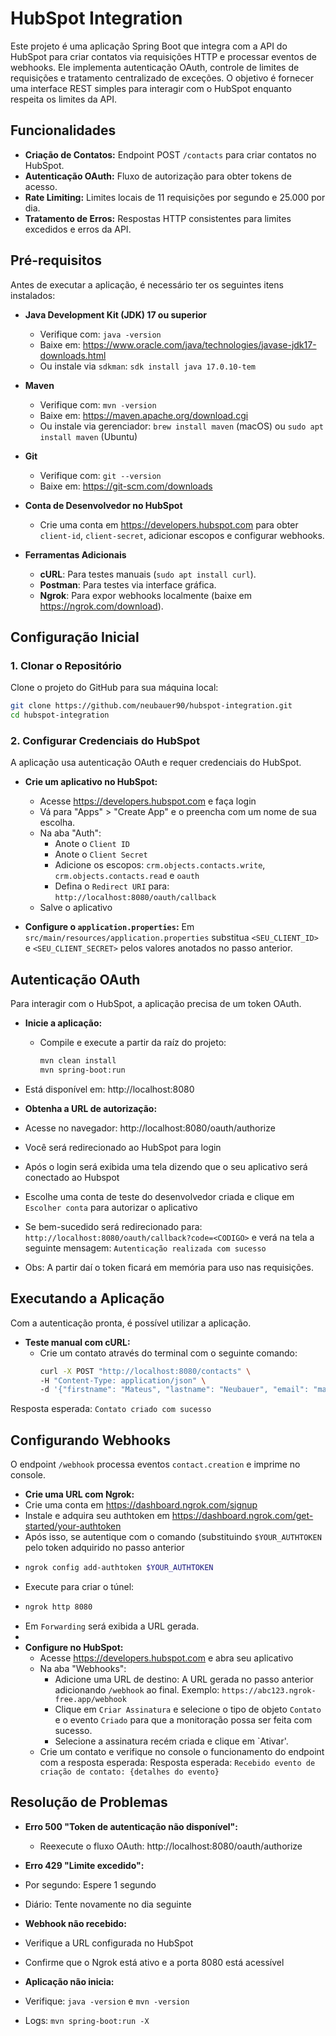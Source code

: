 # HubSpot Integration

Este projeto é uma aplicação Spring Boot que integra com a API do HubSpot para criar contatos via requisições HTTP e processar eventos de webhooks. Ele implementa autenticação OAuth, controle de limites de requisições e tratamento centralizado de exceções. O objetivo é fornecer uma interface REST simples para interagir com o HubSpot enquanto respeita os limites da API.

## Funcionalidades
- **Criação de Contatos:** Endpoint POST `/contacts` para criar contatos no HubSpot.
- **Autenticação OAuth:** Fluxo de autorização para obter tokens de acesso.
- **Rate Limiting:** Limites locais de 11 requisições por segundo e 25.000 por dia.
- **Tratamento de Erros:** Respostas HTTP consistentes para limites excedidos e erros da API.

## Pré-requisitos
Antes de executar a aplicação, é necessário ter os seguintes itens instalados:

- **Java Development Kit (JDK) 17 ou superior**
    - Verifique com: `java -version`
    - Baixe em: https://www.oracle.com/java/technologies/javase-jdk17-downloads.html
    - Ou instale via `sdkman`: `sdk install java 17.0.10-tem`

- **Maven**
    - Verifique com: `mvn -version`
    - Baixe em: https://maven.apache.org/download.cgi
    - Ou instale via gerenciador: `brew install maven` (macOS) ou `sudo apt install maven` (Ubuntu)

- **Git**
    - Verifique com: `git --version`
    - Baixe em: https://git-scm.com/downloads

- **Conta de Desenvolvedor no HubSpot**
    - Crie uma conta em https://developers.hubspot.com para obter `client-id`, `client-secret`, adicionar escopos e configurar webhooks.

- **Ferramentas Adicionais**
    - **cURL**: Para testes manuais (`sudo apt install curl`).
    - **Postman**: Para testes via interface gráfica.
    - **Ngrok**: Para expor webhooks localmente (baixe em https://ngrok.com/download).

## Configuração Inicial

### 1. Clonar o Repositório
Clone o projeto do GitHub para sua máquina local:

```bash
git clone https://github.com/neubauer90/hubspot-integration.git
cd hubspot-integration
```
### 2. Configurar Credenciais do HubSpot
A aplicação usa autenticação OAuth e requer credenciais do HubSpot.

- **Crie um aplicativo no HubSpot:**
    - Acesse https://developers.hubspot.com e faça login
    - Vá para "Apps" > "Create App" e o preencha com um nome de sua escolha.
    - Na aba "Auth":
        - Anote o `Client ID`
        - Anote o `Client Secret`
        - Adicione os escopos: `crm.objects.contacts.write`, `crm.objects.contacts.read` e `oauth`
        - Defina o `Redirect URI` para: `http://localhost:8080/oauth/callback`
    - Salve o aplicativo

- **Configure o `application.properties`:**
  Em `src/main/resources/application.properties` substitua `<SEU_CLIENT_ID>` e `<SEU_CLIENT_SECRET>` pelos valores anotados no passo anterior.

## Autenticação OAuth

Para interagir com o HubSpot, a aplicação precisa de um token OAuth.

- **Inicie a aplicação:**
    - Compile e execute a partir da raíz do projeto:
      ```bash
      mvn clean install
      mvn spring-boot:run
      ```
- Está disponível em: http://localhost:8080


- **Obtenha a URL de autorização:**
- Acesse no navegador: http://localhost:8080/oauth/authorize
- Você será redirecionado ao HubSpot para login
- Após o login será exibida uma tela dizendo que o seu aplicativo será conectado ao Hubspot
- Escolhe uma conta de teste do desenvolvedor criada e clique em `Escolher conta` para autorizar o aplicativo
- Se bem-sucedido será redirecionado para: `http://localhost:8080/oauth/callback?code=<CODIGO>` e verá na tela a seguinte mensagem: `Autenticação realizada com sucesso`

* Obs: A partir daí o token ficará em memória para uso nas requisições.

## Executando a Aplicação

Com a autenticação pronta, é possível utilizar a aplicação.

- **Teste manual com cURL:**
    - Crie um contato através do terminal com o seguinte comando:
      ```bash
      curl -X POST "http://localhost:8080/contacts" \
      -H "Content-Type: application/json" \
      -d '{"firstname": "Mateus", "lastname": "Neubauer", "email": "mateus.neubauer@gmail.com"}'
Resposta esperada: `Contato criado com sucesso`

## Configurando Webhooks

O endpoint `/webhook` processa eventos `contact.creation` e imprime no console.

- **Crie uma URL com Ngrok:**
- Crie uma conta em https://dashboard.ngrok.com/signup
- Instale e adquira seu authtoken em https://dashboard.ngrok.com/get-started/your-authtoken
- Após isso, se autentique com o comando (substituindo `$YOUR_AUTHTOKEN` pelo token adquirido no passo anterior
- ```bash 
  ngrok config add-authtoken $YOUR_AUTHTOKEN
  ```
- Execute para criar o túnel:
- ```bash 
  ngrok http 8080
  ```
- Em `Forwarding` será exibida a URL gerada.
-
- **Configure no HubSpot:**
    - Acesse https://developers.hubspot.com e abra seu aplicativo
    - Na aba "Webhooks":
        - Adicione uma URL de destino: A URL gerada no passo anterior adicionando `/webhook` ao final. Exemplo: `https://abc123.ngrok-free.app/webhook`
        - Clique em `Criar Assinatura` e selecione o tipo de objeto `Contato` e o evento `Criado` para que a monitoração possa ser feita com sucesso.
        - Selecione a assinatura recém criada e clique em `Ativar'.
    - Crie um contato e verifique no console o funcionamento do endpoint com a resposta esperada: Resposta esperada: `Recebido evento de criação de contato: {detalhes do evento}`

## Resolução de Problemas

- **Erro 500 "Token de autenticação não disponível":**
    - Reexecute o fluxo OAuth:
      http://localhost:8080/oauth/authorize


- **Erro 429 "Limite excedido":**
- Por segundo: Espere 1 segundo
- Diário: Tente novamente no dia seguinte


- **Webhook não recebido:**
- Verifique a URL configurada no HubSpot
- Confirme que o Ngrok está ativo e a porta 8080 está acessível


- **Aplicação não inicia:**
- Verifique: `java -version` e `mvn -version`
- Logs: `mvn spring-boot:run -X`